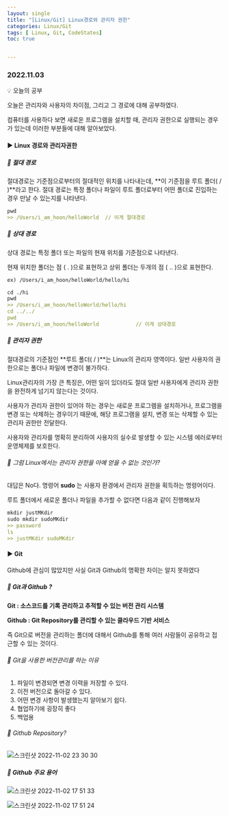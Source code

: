 ```yaml
---
layout: single
title: "[Linux/Git] Linux경로와 관리자 권한"
categories: Linux/Git
tags: [ Linux, Git, CodeStates]
toc: true


---
```


### 2022.11.03

💡  오늘의  공부 

오늘은 관리자와 사용자의 차이점, 그리고 그 경로에 대해 공부하였다. 

컴퓨터를 사용하다 보면 새로운 프로그램을 설치할 때, 관리자 권한으로 실행되는 경우가 있는데 이러한 부분들에 대해 알아보았다. 

#### ▶️ Linux 경로와 관리자권한  

##### 📌 절대 경로

절대경로는 기준점으로부터의 절대적인 위치를 나타내는데, **이 기준점을 루트 폴더( / )**라고 한다. 절대 경로는 특정 폴더나 파일이 루트 폴더로부터 어떤 폴더로 진입하는 경우 만날 수 있는지를 나타낸다. 

```md
pwd
>> /Users/i_am_hoon/helloWorld  // 이게 절대경로
```

##### 📌 상대 경로 

상대 경로는 특정 폴더 또는 파일의 현재 위치를 기준점으로 나타낸다. 

현재 위치한 폴더는 점 ( . )으로 표현하고 상위 폴더는 두개의 점 ( .. )으로 표현한다. 

```md
ex) /Users/i_am_hoon/helloWorld/hello/hi

cd ./hi
pwd
>> /Users/i_am_hoon/helloWorld/hello/hi
cd ../../
pwd
>> /Users/i_am_hoon/helloWorld            // 이게 상대경로
```

##### 📌 관리자 권한

절대경로의 기준점인 **루트 폴더( / )**는 Linux의 관리자 영역이다. 일반 사용자의 권한으로는 폴더나 파일에 변경이 불가하다. 

Linux관리자의 가장 큰 특징은, 어떤 일이 있더라도 절대 일반 사용자에게 관리자 권한을 완전하게 넘기지 않는다는 것이다.

 사용자가 관리자 권한이 있어야 하는 경우는 새로운 프로그램을 설치하거나, 프로그램을 변경 또는 삭제하는 경우이기 때문에, 해당 프로그램을 설치, 변경 또는 삭제할 수 있는 관리자 권한만 전달한다. 

사용자와 관리자를 명확히 분리하여 사용자의 실수로 발생할 수 있는 시스템 에러로부터 운영체제를 보호한다.

###### 📌 그럼 Linux에서는 관리자 권한을 아예 얻을 수 없는 것인가?

대답은 No다. 명령어 **sudo** 는 사용자 환경에서 관리자 권한을 획득하는 명령어이다. 

루트 폴더에서 새로운 폴더나 파일을 추가할 수 없다면 다음과 같이 진행해보자 

```md
mkdir justMKdir
sudo mkdir sudoMKdir
>> password
ls
>> justMKdir sudoMKdir 
```



#### ▶️ Git

Github에 관심이 많았지만 사실 Git과 Github의 명확한 차이는 알지 못하였다 

##### 📌 Git과 Github ?

**Git : 소스코드를 기록 관리하고 추적할 수 있는 버전 관리 시스템**

**Github : Git Repository를 관리할 수 있는 클라우드 기반 서비스**

즉 Git으로 버전을 관리하는 폴더에 대해서 Github를 통해 여러 사람들이 공유하고 접근할 수 있는 것이다. 

###### 📌 Git을 사용한 버전관리를 하는 이유 

1. 파일이 변경되면 변경 이력을 저장할 수 있다. 
2. 이전 버전으로 돌아갈 수 있다. 
3. 어떤 변경 사항이 발생했는지 알아보기 쉽다. 
4. 협업하기에 굉장히 좋다 
5. 백업용

###### 📌 Github Repository? 

![스크린샷 2022-11-02 23 30 30](https://user-images.githubusercontent.com/104547038/199516591-2f244c9e-875a-4fcc-9f8e-b9d7bc6d3413.png)



##### 📌 Github 주요 용어

![스크린샷 2022-11-02 17 51 33](https://user-images.githubusercontent.com/104547038/199443251-85cb8886-e8b6-4997-944f-740b1d7522b1.png)

![스크린샷 2022-11-02 17 51 24](https://user-images.githubusercontent.com/104547038/199443263-1665dd79-51ef-4947-9865-cac5d5a1ae04.png)

